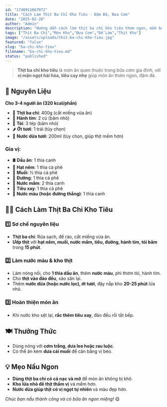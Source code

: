```yaml
---
id: "1740911667072"
title: "Cách Làm Thịt Ba Chỉ Kho Tiêu - Đậm Đà, Đưa Cơm"
date: "2025-02-28"
author: "Admin"
description: "Hướng dẫn cách làm thịt ba chỉ kho tiêu thơm ngon, mềm béo, sốt đậm đà, cực kỳ đưa cơm."
tags: ["Thịt Ba Chỉ","Món Kho","Đưa Cơm","Dễ Làm","Thịt Kho"]
image: "/assets/uploads/thit-ba-chi-kho-tieu.jpg"
featured: "false"
slug: "ba-chi-kho-tieu"
filename: "ba-chi-kho-tieu.md"
status: "published"
---
```

> **Thịt ba chỉ kho tiêu** là món ăn quen thuộc trong bữa cơm gia đình, với **vị mặn ngọt hài hòa, tiêu cay nhẹ** giúp món ăn thơm ngon, đậm đà.

## 🛒 **Nguyên Liệu**  
**Cho 3-4 người ăn (320 kcal/phần)**  

- 🥩 **Thịt ba chỉ**: 400g (cắt miếng vừa ăn)  
- 🧅 **Hành tím**: 2 củ (băm nhỏ)  
- 🧄 **Tỏi**: 3 tép (băm nhỏ)  
- 🌶️ **Ớt tươi**: 1 trái (tùy chọn)  
- 🥄 **Nước dừa tươi**: 200ml (tùy chọn, giúp thịt mềm hơn)  

### Gia vị:  
- 🛢️ **Dầu ăn**: 1 thìa canh  
- 🍚 **Hạt nêm**: 1 thìa cà phê  
- 🧂 **Muối**: ½ thìa cà phê  
- 🍯 **Đường**: 1 thìa cà phê  
- 🥢 **Nước mắm**: 2 thìa canh  
- 🌿 **Tiêu xay**: 1 thìa cà phê  
- 🍯 **Nước màu (hoặc đường thắng)**: 1 thìa canh  

## 👩‍🍳 **Cách Làm Thịt Ba Chỉ Kho Tiêu**  

### 1️⃣ **Sơ chế nguyên liệu**  
- **Thịt ba chỉ**: Rửa sạch, để ráo, cắt miếng vừa ăn.  
- **Ướp thịt** với **hạt nêm, muối, nước mắm, tiêu, đường, hành tím, tỏi băm** trong **15 phút**.  

### 2️⃣ **Làm nước màu & kho thịt**  
- Làm nóng nồi, cho **1 thìa dầu ăn**, thêm **nước màu**, phi thơm tỏi, hành tím.  
- Cho **thịt vào đảo đều**, xào săn lại.  
- Thêm **nước dừa (hoặc nước lọc), ớt tươi**, đậy nắp kho **20-25 phút** lửa nhỏ.  

### 3️⃣ **Hoàn thiện món ăn**  
- Khi nước kho sệt lại, **rắc thêm tiêu xay**, đảo đều rồi tắt bếp.  

## 🍽️ **Thưởng Thức**  
- Dùng nóng với **cơm trắng, dưa leo hoặc rau luộc**.  
- Có thể ăn kèm **dưa cải muối** để cân bằng vị béo.  

## 💡 **Mẹo Nấu Ngon**  
- **Dùng thịt ba chỉ có cả nạc và mỡ** để món ăn không bị khô.  
- **Kho lửa nhỏ để thịt thấm vị** và mềm hơn.  
- **Nước dừa giúp thịt có vị ngọt tự nhiên** và màu đẹp hơn.  

*Chúc bạn nấu thành công và có bữa ăn ngon miệng!* 😋